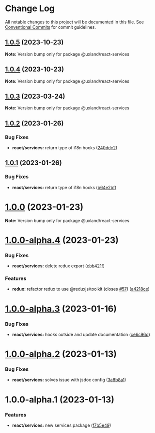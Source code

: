 # Change Log

All notable changes to this project will be documented in this file.
See [Conventional Commits](https://conventionalcommits.org) for commit guidelines.

## [1.0.5](https://github.com/uxland/uxland/compare/@uxland/react-services@1.0.4...@uxland/react-services@1.0.5) (2023-10-23)

**Note:** Version bump only for package @uxland/react-services





## [1.0.4](https://github.com/uxland/uxland/compare/@uxland/react-services@1.0.3...@uxland/react-services@1.0.4) (2023-10-23)

**Note:** Version bump only for package @uxland/react-services





## [1.0.3](https://github.com/uxland/uxland/compare/@uxland/react-services@1.0.2...@uxland/react-services@1.0.3) (2023-03-24)

**Note:** Version bump only for package @uxland/react-services





## [1.0.2](https://github.com/uxland/uxland/compare/@uxland/react-services@1.0.1...@uxland/react-services@1.0.2) (2023-01-26)


### Bug Fixes

* **react/services:** return type of i18n hooks ([240ddc2](https://github.com/uxland/uxland/commit/240ddc2bd05e07fa3530409aac035914c1af6962))





## [1.0.1](https://github.com/uxland/uxland/compare/@uxland/react-services@1.0.0...@uxland/react-services@1.0.1) (2023-01-26)


### Bug Fixes

* **react/services:** return type of i18n hooks ([b64e2bf](https://github.com/uxland/uxland/commit/b64e2bfd4cc34d409411d7b532e9f35fbeedcb76))





# [1.0.0](https://github.com/uxland/uxland/compare/@uxland/react-services@1.0.0-alpha.4...@uxland/react-services@1.0.0) (2023-01-23)

**Note:** Version bump only for package @uxland/react-services





# [1.0.0-alpha.4](https://github.com/uxland/uxland/compare/@uxland/react-services@1.0.0-alpha.3...@uxland/react-services@1.0.0-alpha.4) (2023-01-23)


### Bug Fixes

* **react/services:** delete redux export ([ebb421f](https://github.com/uxland/uxland/commit/ebb421f299f93dbeac92eae5fd3e4512e841fc51))


### Features

* **redux:** refactor redux to use @reduxjs/toolkit (closes [#57](https://github.com/uxland/uxland/issues/57)) ([a4218ce](https://github.com/uxland/uxland/commit/a4218cec28cab82ae08aef001fbc80e86743724b))





# [1.0.0-alpha.3](https://github.com/uxland/uxland/compare/@uxland/react-services@1.0.0-alpha.2...@uxland/react-services@1.0.0-alpha.3) (2023-01-16)


### Bug Fixes

* **react/services:** hooks outside and update documentation ([ce6c96d](https://github.com/uxland/uxland/commit/ce6c96d83a2117214e676c61eed8a199c197eea4))





# [1.0.0-alpha.2](https://github.com/uxland/uxland/compare/@uxland/react-services@1.0.0-alpha.1...@uxland/react-services@1.0.0-alpha.2) (2023-01-13)


### Bug Fixes

* **react/services:** solves issue with jsdoc config ([3a8b8a1](https://github.com/uxland/uxland/commit/3a8b8a1d0685793d0b01a565702f4cd237a329c2))





# 1.0.0-alpha.1 (2023-01-13)


### Features

* **react/services:** new services package ([f7b5e49](https://github.com/uxland/uxland/commit/f7b5e4904ceb19348e561398ecbf30b775243f67))
